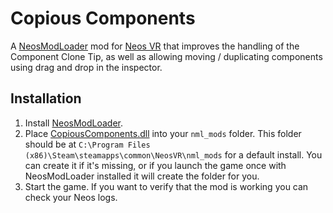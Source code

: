 Copious Components
==================

A [NeosModLoader](https://github.com/zkxs/NeosModLoader) mod for [Neos VR](https://neos.com/) that improves the handling of the Component Clone Tip, as well as allowing moving / duplicating components using drag and drop in the inspector.

## Installation
1. Install [NeosModLoader](https://github.com/zkxs/NeosModLoader).
2. Place [CopiousComponents.dll](https://github.com/Banane9/NeosCopiousComponents/releases/latest/download/CopiousComponents.dll) into your `nml_mods` folder. This folder should be at `C:\Program Files (x86)\Steam\steamapps\common\NeosVR\nml_mods` for a default install. You can create it if it's missing, or if you launch the game once with NeosModLoader installed it will create the folder for you.
3. Start the game. If you want to verify that the mod is working you can check your Neos logs.
